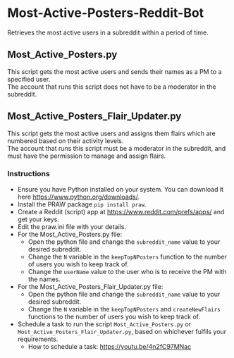 # Most-Active-Posters-Reddit-Bot
Retrieves the most active users in a subreddit within a period of time.

## Most_Active_Posters.py
This script gets the most active users and sends their names as a PM to a specified user.  
The account that runs this script does not have to be a moderator in the subreddit.

## Most_Active_Posters_Flair_Updater.py
This script gets the most active users and assigns them flairs which are numbered based on their activity levels.  
The account that runs this script must be a moderator in the subreddit, and must have the permission to manage and assign flairs.

### Instructions
- Ensure you have Python installed on your system. You can download it here https://www.python.org/downloads/.
- Install the PRAW package ```pip install praw```.
- Create a Reddit (script) app at https://www.reddit.com/prefs/apps/ and get your keys.
- Edit the praw.ini file with your details.
- For the Most_Active_Posters.py file:
  - Open the python file and change the ```subreddit_name``` value to your desired subreddit.
  - Change the ```N``` variable in the ```keepTopNPosters``` function to the number of users you wish to keep track of.
  - Change the ```userName``` value to the user who is to receive the PM with the names.
- For the Most_Active_Posters_Flair_Updater.py file:
  - Open the python file and change the ```subreddit_name``` value to your desired subreddit.
  - Change the ```N``` variable in the ```keepTopNPosters``` and ```createNewFlairs``` functions to the number of users you wish to keep track of.
- Schedule a task to run the script ```Most_Active_Posters.py``` or ```Most_Active_Posters_Flair_Updater.py```, based on whichever fulfils your requirements.
  - How to schedule a task: https://youtu.be/4n2fC97MNac
